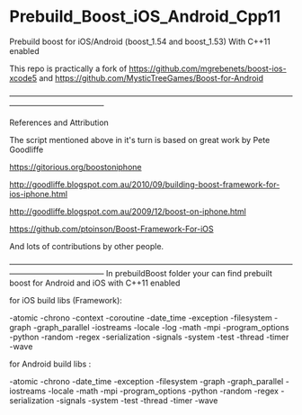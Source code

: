 Prebuild_Boost_iOS_Android_Cpp11
================================

Prebuild boost for iOS/Android (boost_1.54 and boost_1.53) With C++11 enabled

This repo is practically a fork of https://github.com/mgrebenets/boost-ios-xcode5 and 
https://github.com/MysticTreeGames/Boost-for-Android

————————————————————————————————————————————————

References and Attribution

The script mentioned above in it's turn is based on great work by Pete Goodliffe

https://gitorious.org/boostoniphone

http://goodliffe.blogspot.com.au/2010/09/building-boost-framework-for-ios-iphone.html

http://goodliffe.blogspot.com.au/2009/12/boost-on-iphone.html

https://github.com/ptoinson/Boost-Framework-For-iOS

And lots of contributions by other people.

————————————————————————————————————————————————
In prebuildBoost folder your can find prebuilt boost for Android and iOS with C++11 enabled 

for iOS build libs (Framework): 

-atomic
-chrono
-context
-coroutine
-date_time
-exception
-filesystem
-graph
-graph_parallel
-iostreams
-locale
-log
-math
-mpi
-program_options
-python
-random
-regex
-serialization
-signals
-system
-test
-thread
-timer
-wave 

for Android build libs :

-atomic
-chrono
-date_time
-exception
-filesystem
-graph
-graph_parallel
-iostreams
-locale
-math
-mpi
-program_options
-python
-random
-regex
-serialization
-signals
-system
-test
-thread
-timer
-wave
